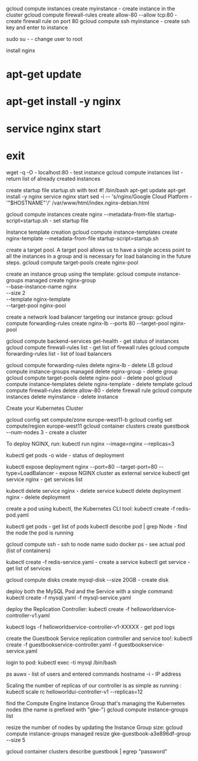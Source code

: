 gcloud compute instances create myinstance - create instance in the cluster
gcloud compute firewall-rules create allow-80 --allow tcp:80 - create firewall rule on port 80
gcloud compute ssh myinstance - create ssh key and enter to instance

sudo su - - change user to root

install nginx

# apt-get update
# apt-get install -y nginx
# service nginx start
# exit

wget -q -O - localhost:80 - test instance
gcloud compute instances list - return list of already created instances

create startup file startup.sh with text
#! /bin/bash
apt-get update
apt-get install -y nginx
service nginx start
sed -i -- 's/nginx/Google Cloud Platform - '"$HOSTNAME"'/' /var/www/html/index.nginx-debian.html

gcloud compute instances create nginx --metadata-from-file startup-script=startup.sh - set startup file

Instance template creation
gcloud compute instance-templates create nginx-template --metadata-from-file startup-script=startup.sh

create a target pool. A target pool allows us to have a single access point to all the instances in a group and is necessary for load balancing in the future steps.
gcloud compute target-pools create nginx-pool

create an instance group using the template:
gcloud compute instance-groups managed create nginx-group \
         --base-instance-name nginx \
         --size 2 \
         --template nginx-template \
         --target-pool nginx-pool

create a network load balancer targeting our instance group:
gcloud compute forwarding-rules create nginx-lb --ports 80 --target-pool nginx-pool

gcloud compute backend-services get-health - get status of instances
gcloud compute firewall-rules list - get list of firewall rules
gcloud compute forwarding-rules list - list of load balancers

gcloud compute forwarding-rules delete nginx-lb - delete LB
gcloud compute instance-groups managed delete nginx-group - delete group
gcloud compute target-pools delete nginx-pool - delete pool
gcloud compute instance-templates delete nginx-template - delete template
gcloud compute firewall-rules delete allow-80 - delete firewall rule
gcloud compute instances delete myinstance - delete instance


Create your Kubernetes Cluster

gcloud config set compute/zone europe-west11-b
gcloud config set compute/region europe-west11
gcloud container clusters create guestbook --num-nodes 3 - create a cluster

To deploy NGINX, run:
kubectl run nginx --image=nginx --replicas=3

kubectl get pods -o wide - status of deployment

kubectl expose deployment nginx --port=80 --target-port=80 --type=LoadBalancer - expose NGINX cluster as external service
kubectl get service nginx - get services list

kubectl delete service nginx - delete service
kubectl delete deployment nginx - delete deployment

create a pod using kubectl, the Kubernetes CLI tool:
kubectl create -f redis-pod.yaml

kubectl get pods - get list of pods
kubectl describe pod <pod-name> | grep Node - find the node the pod is running

gcloud compute ssh <node-name> - ssh to node name
sudo docker ps - see actual pod (list of containers)

kubectl create -f redis-service.yaml - create a service
kubectl get service - get list of services

gcloud compute disks create mysql-disk --size 20GB - create disk

deploy both the MySQL Pod and the Service with a single command:
kubectl create -f mysql.yaml -f mysql-service.yaml

deploy the <Name> Replication Controller:
kubectl create -f helloworldservice-controller-v1.yaml

kubectl logs -f helloworldservice-controller-v1-XXXXX - get pod logs

create the Guestbook Service replication controller and service too!:
kubectl create -f guestbookservice-controller.yaml -f guestbookservice-service.yaml

login to pod:
kubectl exec -ti mysql /bin/bash

ps auwx - list of users and entered commands
hostname -i - IP address

Scaling the number of replicas of our <Name> controller is as simple as running :
kubectl scale rc helloworldui-controller-v1 --replicas=12

find the Compute Engine Instance Group that's managing the Kubernetes nodes (the name is prefixed with "gke-")
gcloud compute instance-groups list

resize the number of nodes by updating the Instance Group size:
gcloud compute instance-groups managed resize gke-guestbook-a3e896df-group --size 5

gcloud container clusters describe guestbook | egrep "password"